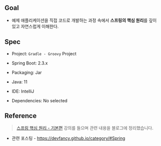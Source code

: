 ## Goal

* 예제 애플리케이션을 직접 코드로 개발하는 과정 속에서 **스프링의 핵심 원리**를 깊이있고 자연스럽게 이해한다.

## Spec

* Project: `Gradle - Groovy` Project

* Spring Boot: 2.3.x

* Packaging: Jar

* Java: 11

* IDE: IntelliJ

* Dependencies: No selected

## Reference

> [스프링 핵심 원리 - 기본편](https://www.inflearn.com/course/스프링-핵심-원리-기본편/) 강의를 들으며 관련 내용을 블로그에 정리했습니다.

* 관련 포스팅 - https://devfancy.github.io/category/#Spring